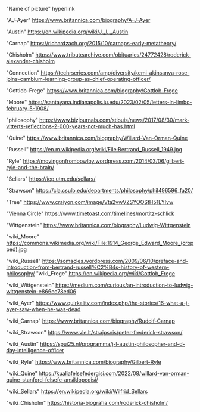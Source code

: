 "Name of picture"  hyperlink

"AJ-Ayer" https://www.britannica.com/biography/A-J-Ayer 

"Austin" https://en.wikipedia.org/wiki/J._L._Austin 

"Carnap" https://richardzach.org/2015/10/carnaps-early-metatheory/ 

"Chisholm" https://www.tributearchive.com/obituaries/24772428/roderick-alexander-chisholm 

"Connection" https://techrseries.com/amp/diversity/kemi-akinsanya-rose-joins-cambium-learning-group-as-chief-operating-officer/ 

"Gottlob-Frege" https://www.britannica.com/biography/Gottlob-Frege 

"Moore" https://santayana.indianapolis.iu.edu/2023/02/05/letters-in-limbo-february-5-1908/ 

"philosophy" https://www.bizjournals.com/stlouis/news/2017/08/30/mark-vitterts-reflections-2-000-years-not-much-has.html 

"Quine" https://www.britannica.com/biography/Willard-Van-Orman-Quine

"Russell" https://en.m.wikipedia.org/wiki/File:Bertrand_Russell_1949.jpg 

"Ryle" https://movingonfrombowlby.wordpress.com/2014/03/06/gilbert-ryle-and-the-brain/

"Sellars" https://iep.utm.edu/sellars/ 

"Strawson" https://cla.csulb.edu/departments/philosophy/phil496596_fa20/ 

"Tree" https://www.craiyon.com/image/Vta2vwVZSYOOStH51LYIvw 

"Vienna Circle" https://www.timetoast.com/timelines/mortitz-schlick

"Wittgenstein" https://www.britannica.com/biography/Ludwig-Wittgenstein 

"wiki_Moore" https://commons.wikimedia.org/wiki/File:1914_George_Edward_Moore_(cropped).jpg 

"wiki_Russell" https://somacles.wordpress.com/2009/06/10/preface-and-introduction-from-bertrand-russell%C2%B4s-history-of-western-philosophy/ 
"wiki_Frege" https://en.wikipedia.org/wiki/Gottlob_Frege 

"wiki_Wittgenstein" https://medium.com/curious/an-introduction-to-ludwig-wittgenstein-e866ec78ed06 

"wiki_Ayer"  https://www.quirkality.com/index.php/the-stories/16-what-a-j-ayer-saw-when-he-was-dead 

"wiki_Carnap" https://www.britannica.com/biography/Rudolf-Carnap 

"wiki_Strawson" https://www.vle.lt/straipsnis/peter-frederick-strawson/ 

"wiki_Austin" https://spui25.nl/programma/j-l-austin-philosopher-and-d-day-intelligence-officer 

"wiki_Ryle" https://www.britannica.com/biography/Gilbert-Ryle 

"wiki_Quine" https://kualiafelsefedergisi.com/2022/08/willard-van-orman-quine-stanford-felsefe-ansiklopedisi/

"wiki_Sellars" https://en.wikipedia.org/wiki/Wilfrid_Sellars

"wiki_Chisholm" https://historia-biografia.com/roderick-chisholm/ 